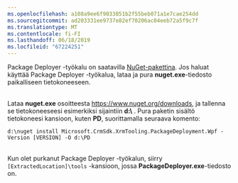 ```yaml
---
ms.openlocfilehash: a108a9ee6f9033851b2f55beb071a1e7cae254dd
ms.sourcegitcommit: ad203331ee9737e82ef70206ac04eeb72a5f9c7f
ms.translationtype: MT
ms.contentlocale: fi-FI
ms.lasthandoff: 06/18/2019
ms.locfileid: "67224251"
---
```

Package Deployer -työkalu on saatavilla [NuGet-pakettina](https://go.microsoft.com/fwlink/?linkid=859205). Jos haluat käyttää Package Deployer -työkalua, lataa ja pura **nuget.exe**-tiedosto paikalliseen tietokoneeseen.<br/><br/>

Lataa **nuget.exe** osoitteesta <https://www.nuget.org/downloads>, ja tallenna se tietokoneeseesi esimerkiksi sijaintiin **d:\\** . Pura paketin sisältö tietokoneesi kansioon, kuten **PD**, suorittamalla seuraava komento:<br/>

`d:\nuget install Microsoft.CrmSdk.XrmTooling.PackageDeployment.Wpf -Version [VERSION] -O d:\PD`<br/><br/>
    
Kun olet purkanut Package Deployer -työkalun, siirry `[ExtractedLocation]\tools` -kansioon, jossa **PackageDeployer.exe**-tiedosto on. 
